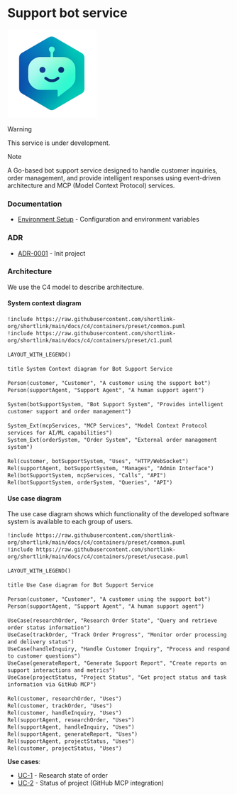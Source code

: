 # Support bot service

<img width='200' height='200' src="./docs/public/logo.png">

> [!WARNING]
> This service is under development.

> [!NOTE]
> A Go-based bot support service designed to handle customer inquiries, order management, and provide intelligent responses using event-driven architecture and MCP (Model Context Protocol) services.

### Documentation

- [Environment Setup](./docs/ENVIRONMENT.md) - Configuration and environment variables

### ADR

- [ADR-0001](./docs/ADR/decisions/0001-init.md) - Init project

### Architecture

We use the C4 model to describe architecture.

#### System context diagram

```plantuml
!include https://raw.githubusercontent.com/shortlink-org/shortlink/main/docs/c4/containers/preset/common.puml
!include https://raw.githubusercontent.com/shortlink-org/shortlink/main/docs/c4/containers/preset/c1.puml

LAYOUT_WITH_LEGEND()

title System Context diagram for Bot Support Service

Person(customer, "Customer", "A customer using the support bot")
Person(supportAgent, "Support Agent", "A human support agent")

System(botSupportSystem, "Bot Support System", "Provides intelligent customer support and order management")

System_Ext(mcpServices, "MCP Services", "Model Context Protocol services for AI/ML capabilities")
System_Ext(orderSystem, "Order System", "External order management system")

Rel(customer, botSupportSystem, "Uses", "HTTP/WebSocket")
Rel(supportAgent, botSupportSystem, "Manages", "Admin Interface")
Rel(botSupportSystem, mcpServices, "Calls", "API")
Rel(botSupportSystem, orderSystem, "Queries", "API")
```

#### Use case diagram

The use case diagram shows which functionality of the developed software system is
available to each group of users.

```plantuml
!include https://raw.githubusercontent.com/shortlink-org/shortlink/main/docs/c4/containers/preset/common.puml
!include https://raw.githubusercontent.com/shortlink-org/shortlink/main/docs/c4/containers/preset/usecase.puml

LAYOUT_WITH_LEGEND()

title Use Case diagram for Bot Support Service

Person(customer, "Customer", "A customer using the support bot")
Person(supportAgent, "Support Agent", "A human support agent")

UseCase(researchOrder, "Research Order State", "Query and retrieve order status information")
UseCase(trackOrder, "Track Order Progress", "Monitor order processing and delivery status")
UseCase(handleInquiry, "Handle Customer Inquiry", "Process and respond to customer questions")
UseCase(generateReport, "Generate Support Report", "Create reports on support interactions and metrics")
UseCase(projectStatus, "Project Status", "Get project status and task information via GitHub MCP")

Rel(customer, researchOrder, "Uses")
Rel(customer, trackOrder, "Uses")
Rel(customer, handleInquiry, "Uses")
Rel(supportAgent, researchOrder, "Uses")
Rel(supportAgent, handleInquiry, "Uses")
Rel(supportAgent, generateReport, "Uses")
Rel(supportAgent, projectStatus, "Uses")
Rel(customer, projectStatus, "Uses")
```

**Use cases**:

- [UC-1](./internal/usecases/shop/order/state) - Research state of order
- [UC-2](./internal/usecases/project/status) - Status of project (GitHub MCP integration)
